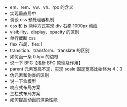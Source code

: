 - em、rem、vw、vh、rpx 的含义
- 实现垂直居中
- 谈谈 css 预处理器机制
- css 和 js 两种方式实现 div 右移 1000px 动画
- visibility、display、opacity 的区别
- 单行截断 css
- flex 布局、flex:1
- transition、transform、translate 的区别
- 如何画一条 0.5px 的边框
- 说一下 BFC【浅析 BFC 原理及作用】
- parent 元素宽高不定，实现 scale 固定宽高比始终为 4：3
- 伪元素和伪类的区别
- 说一下盒模型
- 响应式布局方案
- 三栏式布局方案
- 如何提高动画的渲染性能
